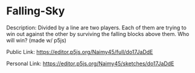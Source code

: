# Falling-Sky
Description: Divided by a line are two players. Each of them are trying to win out against the other by surviving the falling blocks above them. Who will win? (made w/ p5js)

Public Link:
https://editor.p5js.org/Naimy45/full/do17JaDdE

Personal Link:
https://editor.p5js.org/Naimy45/sketches/do17JaDdE
